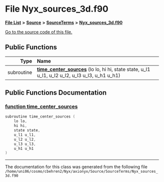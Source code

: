 
# File Nyx\_sources\_3d.f90


[**File List**](files.md) **>** [**Source**](dir_74389ed8173ad57b461b9d623a1f3867.md) **>** [**SourceTerms**](dir_7c1c0d2e2a0285e12a54f57a60f809aa.md) **>** [**Nyx\_sources\_3d.f90**](Nyx__sources__3d_8f90.md)

[Go to the source code of this file.](Nyx__sources__3d_8f90_source.md)


















## Public Functions

| Type | Name |
| ---: | :--- |
|  subroutine | [**time\_center\_sources**](Nyx__sources__3d_8f90.md#function-time-center-sources) (lo lo, hi hi, state state, u\_l1 u\_l1, u\_l2 u\_l2, u\_l3 u\_l3, u\_h1 u\_h1) <br> |








## Public Functions Documentation


### <a href="#function-time-center-sources" id="function-time-center-sources">function time\_center\_sources </a>


```cpp
subroutine time_center_sources (
    lo lo,
    hi hi,
    state state,
    u_l1 u_l1,
    u_l2 u_l2,
    u_l3 u_l3,
    u_h1 u_h1
) 
```



------------------------------
The documentation for this class was generated from the following file `/home/uni06/cosmo/cbehren2/Nyx/axionyx/Source/SourceTerms/Nyx_sources_3d.f90`